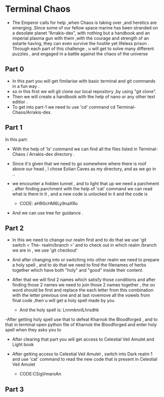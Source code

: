 # Terminal Chaos
  - The Emperor calls for help ,when Chaos is taking over ,and heretics are emerging .Since some of our fellow space marine has been stranded on a desolate planet “Arrakis-dex”, with nothing but a handbook and an imperial plasma gun with them ,with the courage and strength of an astarte having, they can even survive the hostile yet lifeless prison .
Through each part of this challenge , u will get to solve many different puzzles , and engaged in a battle against the chaos of the universe

## Part 0

- In this part you will get fimilarise with basic terminal and git commands in a fun way .
- so in this first we will git clone our local repository ,by using "git clone".
- Then we will create a handbook with the help of nano or any other text editior .
- To get into part-1 we need to use 'cd' command 
  cd Terminal-Chaos/Arrakis-dex.
  
## Part 1

In this part:
 -  With the help of 'ls' command we can find all the files listed in Terminal-Chaos / Arrakis-dex directory .
 - Since it's given that we need to go somewhere where there is roof above our head , I chose Eolian Caves as my directory, and as we go in ..
- we encounter a hidden tunnel , and to light that up we need a parchment , after finding parchment with the help of 'cat' command we can read what is there in it , and a new code is unlocked in it and the code is

  -  CODE: aHR0cHM6Ly9naXRo
- And we can use tree for guidance .
  
## Part 2

- In this we need to change our realm first and to do that we use 'git switch < The- realm/branch >' and to check out in which realm /branch we are in , we use 'git checkout'
- And after changing into or switching into other realm we need to prepare a holy spell , and to do that we need to find the filenames of herbs together which have both "holy" and "good" inside their content.
- After that we will find 2 names which satisfy those conditions and after finding those 2 names we need to join those 2 names together , the oo word should be first and replace the each letter from this combination with the letter previous one and at last rovemove all the vowels from final code ,then u will get a holy spell made by you
  
     - And the holy spell is: LnnmknnlLhrsdhk
       
-After getting holy spell use that to defeat Kharnok the Bloodforged , and to that in terminal open python file of Kharnok the Bloodforged and enter holy spell when they asks you to 
- After clearing that part you will get access to Celestial Veil Amulet and Light book
- After getting access to Celestial Veil Amulet , switch into Dark realm 1 and use 'cat' command to read the new code that is present in Celestial Veil Amulet
     
     - CODE:CSigVmaroAn 
    
## Part 3



